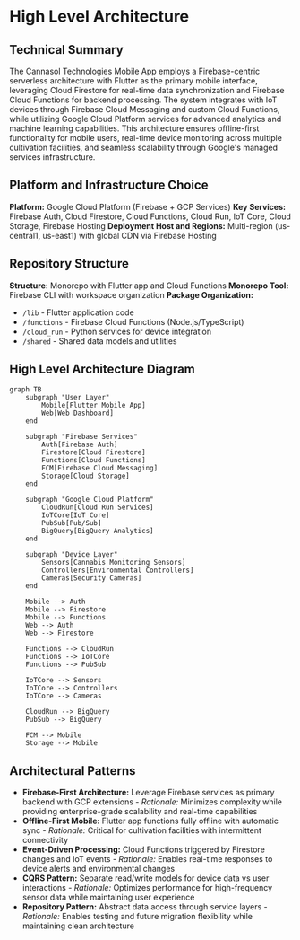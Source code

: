 # High Level Architecture

## Technical Summary

The Cannasol Technologies Mobile App employs a Firebase-centric serverless architecture with Flutter as the primary mobile interface, leveraging Cloud Firestore for real-time data synchronization and Firebase Cloud Functions for backend processing. The system integrates with IoT devices through Firebase Cloud Messaging and custom Cloud Functions, while utilizing Google Cloud Platform services for advanced analytics and machine learning capabilities. This architecture ensures offline-first functionality for mobile users, real-time device monitoring across multiple cultivation facilities, and seamless scalability through Google's managed services infrastructure.

## Platform and Infrastructure Choice

**Platform:** Google Cloud Platform (Firebase + GCP Services)
**Key Services:** Firebase Auth, Cloud Firestore, Cloud Functions, Cloud Run, IoT Core, Cloud Storage, Firebase Hosting
**Deployment Host and Regions:** Multi-region (us-central1, us-east1) with global CDN via Firebase Hosting

## Repository Structure

**Structure:** Monorepo with Flutter app and Cloud Functions
**Monorepo Tool:** Firebase CLI with workspace organization
**Package Organization:** 
- `/lib` - Flutter application code
- `/functions` - Firebase Cloud Functions (Node.js/TypeScript)
- `/cloud_run` - Python services for device integration
- `/shared` - Shared data models and utilities

## High Level Architecture Diagram

```mermaid
graph TB
    subgraph "User Layer"
        Mobile[Flutter Mobile App]
        Web[Web Dashboard]
    end
    
    subgraph "Firebase Services"
        Auth[Firebase Auth]
        Firestore[Cloud Firestore]
        Functions[Cloud Functions]
        FCM[Firebase Cloud Messaging]
        Storage[Cloud Storage]
    end
    
    subgraph "Google Cloud Platform"
        CloudRun[Cloud Run Services]
        IoTCore[IoT Core]
        PubSub[Pub/Sub]
        BigQuery[BigQuery Analytics]
    end
    
    subgraph "Device Layer"
        Sensors[Cannabis Monitoring Sensors]
        Controllers[Environmental Controllers]
        Cameras[Security Cameras]
    end
    
    Mobile --> Auth
    Mobile --> Firestore
    Mobile --> Functions
    Web --> Auth
    Web --> Firestore
    
    Functions --> CloudRun
    Functions --> IoTCore
    Functions --> PubSub
    
    IoTCore --> Sensors
    IoTCore --> Controllers
    IoTCore --> Cameras
    
    CloudRun --> BigQuery
    PubSub --> BigQuery
    
    FCM --> Mobile
    Storage --> Mobile
```

## Architectural Patterns

- **Firebase-First Architecture:** Leverage Firebase services as primary backend with GCP extensions - _Rationale:_ Minimizes complexity while providing enterprise-grade scalability and real-time capabilities
- **Offline-First Mobile:** Flutter app functions fully offline with automatic sync - _Rationale:_ Critical for cultivation facilities with intermittent connectivity
- **Event-Driven Processing:** Cloud Functions triggered by Firestore changes and IoT events - _Rationale:_ Enables real-time responses to device alerts and environmental changes
- **CQRS Pattern:** Separate read/write models for device data vs user interactions - _Rationale:_ Optimizes performance for high-frequency sensor data while maintaining user experience
- **Repository Pattern:** Abstract data access through service layers - _Rationale:_ Enables testing and future migration flexibility while maintaining clean architecture
